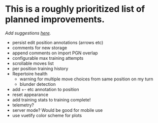 # This is a roughly prioritized list of planned improvements.

_Add suggestions [here](https://github.com/theProgramLuke/chess_opening_drills/issues)._

- persist edit position annotations (arrows etc)
- comments for new storage
- append comments on import PGN overlap
- configurable max training attempts
- scrollable moves list
- per position training history
- Repertoire health
  - warning for multiple move choices from same position on my turn
  - blunder detection
- add +- etc annotation to position
- reset appearance
- add training stats to training complete!
- telemetry?
- server mode? Would be good for mobile use
- use vuetify color scheme for plots
